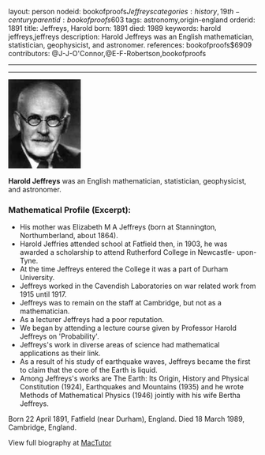 layout: person
nodeid: bookofproofs$Jeffreys
categories: history,19th-century
parentid: bookofproofs$603
tags: astronomy,origin-england
orderid: 1891
title: Jeffreys, Harold
born: 1891
died: 1989
keywords: harold jeffreys,jeffreys
description: Harold Jeffreys was an English mathematician, statistician, geophysicist, and astronomer.
references: bookofproofs$6909
contributors: @J-J-O'Connor,@E-F-Robertson,bookofproofs

---



---

![Jeffreys.jpg](https://github.com/bookofproofs/bookofproofs.github.io/blob/main/_sources/_assets/images/portraits/Jeffreys.jpg?raw=true)

**Harold Jeffreys** was an English mathematician, statistician, geophysicist, and astronomer.

### Mathematical Profile (Excerpt):
* His mother was Elizabeth M A Jeffreys (born at Stannington, Northumberland, about 1864).
* Harold Jeffries attended school at Fatfield then, in 1903, he was awarded a scholarship to attend Rutherford College in Newcastle- upon- Tyne.
* At the time Jeffreys entered the College it was a part of Durham University.
* Jeffreys worked in the Cavendish Laboratories on war related work from 1915 until 1917.
* Jeffreys was to remain on the staff at Cambridge, but not as a mathematician.
* As a lecturer Jeffreys had a poor reputation.
* We began by attending a lecture course given by Professor Harold Jeffreys on 'Probability'.
* Jeffreys's work in diverse areas of science had mathematical applications as their link.
* As a result of his study of earthquake waves, Jeffreys became the first to claim that the core of the Earth is liquid.
* Among Jeffreys's works are The Earth: Its Origin, History and Physical Constitution (1924), Earthquakes and Mountains (1935) and he wrote Methods of Mathematical Physics (1946) jointly with his wife Bertha Jeffreys.

Born 22 April 1891, Fatfield (near Durham), England. Died 18 March 1989, Cambridge, England.

View full biography at [MacTutor](https://mathshistory.st-andrews.ac.uk/Biographies/Jeffreys/)
